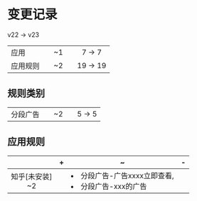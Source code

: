 # 变更记录

v22 -> v23

||||||
|-|:-:|:-:|:-:|:-:|
|应用||~1||7 -> 7|
|应用规则||~2||19 -> 19|

## 规则类别

||||||
|-|:-:|:-:|:-:|:-:|
|分段广告||~2||5 -> 5|

## 应用规则

||+|~|-|
|:-:|-|-|-|
|知乎[未安装]<br>~2||<li>分段广告-广告xxxx立即查看,<li>分段广告-xxx的广告||
